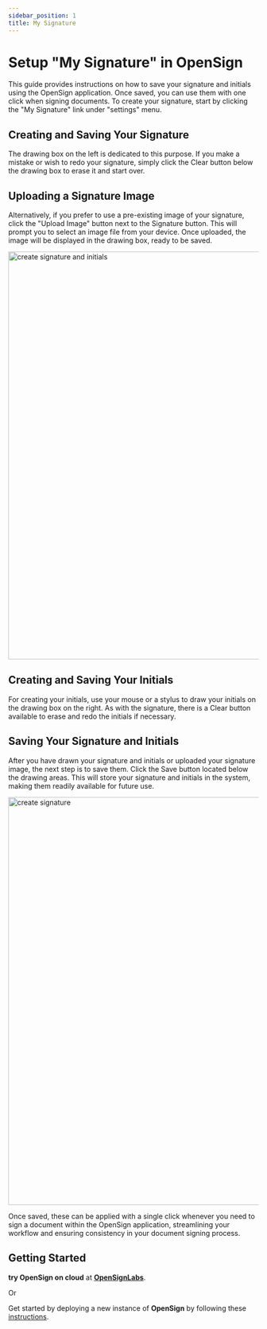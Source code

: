 ```yaml
---
sidebar_position: 1
title: My Signature
---
```


# Setup "My Signature" in OpenSign

This guide provides instructions on how to save your signature and initials using the OpenSign application. Once saved, you can use them with one click when signing documents. To create your signature, start by clicking the "My Signature" link under "settings" menu. 

## Creating and Saving Your Signature

The drawing box on the left is dedicated to this purpose. If you make a mistake or wish to redo your signature, simply click the Clear button below the drawing box to erase it and start over.

## Uploading a Signature Image

Alternatively, if you prefer to use a pre-existing image of your signature, click the "Upload Image" button next to the Signature button. This will prompt you to select an image file from your device. Once uploaded, the image will be displayed in the drawing box, ready to be saved.

<img width="820" alt="create signature and initials" src="https://github.com/user-attachments/assets/6e86e3ed-48e2-47d1-a9b6-f964b13986c5"></img>

## Creating and Saving Your Initials

For creating your initials, use your mouse or a stylus to draw your initials on the drawing box on the right. As with the signature, there is a Clear button available to erase and redo the initials if necessary.

## Saving Your Signature and Initials

After you have drawn your signature and initials or uploaded your signature image, the next step is to save them. Click the Save button located below the drawing areas. This will store your signature and initials in the system, making them readily available for future use.

<img width="820" alt="create signature" src="https://github.com/user-attachments/assets/f999f256-038f-4e91-be7d-e1dceb0cfdec"></img>

Once saved, these can be applied with a single click whenever you need to sign a document within the OpenSign application, streamlining your workflow and ensuring consistency in your document signing process.

## Getting Started
**try OpenSign on cloud** at **[OpenSignLabs](https://app.opensignlabs.com)**.

Or 

Get started by deploying a new instance of **OpenSign** by following these [instructions](https://docs.opensignlabs.com/docs/self-host/intro).
